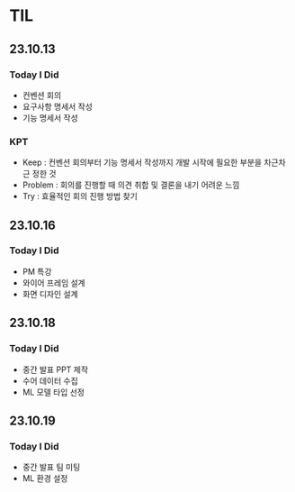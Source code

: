 # TIL

## 23.10.13

### Today I Did

- 컨벤션 회의
- 요구사항 명세서 작성
- 기능 명세서 작성

### KPT

- Keep : 컨벤션 회의부터 기능 명세서 작성까지 개발 시작에 필요한 부분을 차근차근 정한 것
- Problem : 회의를 진행할 때 의견 취합 및 결론을 내기 어려운 느낌
- Try : 효율적인 회의 진행 방법 찾기

## 23.10.16

### Today I Did

- PM 특강
- 와이어 프레임 설계
- 화면 디자인 설계

## 23.10.18

### Today I Did

- 중간 발표 PPT 제작
- 수어 데이터 수집
- ML 모델 타입 선정

## 23.10.19

### Today I Did

- 중간 발표 팀 미팅
- ML 환경 설정

